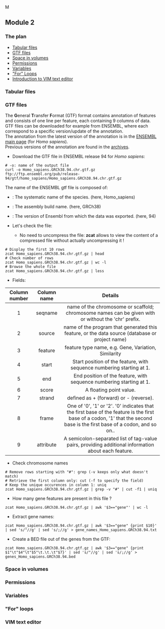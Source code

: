 M	<h2>Module 2</h2>

<h3>The plan</h3>

* [Tabular files](#module2_tab)
* [GTF files](#module2_gtf)
* [Space in volumes](#module2_space)
* [Permissions](#module2_perm)
* [Variables](#module2_var)
* ["For" Loops](#module2_loops)
* [Introduction to VIM text editor](#module2_vim)

<a name="module2_tab"></a>
<h3>Tabular files</h3>



<a name="module2_gtf"></a>
<h3>GTF files</h3>

The **G**eneral **T**ransfer **F**ormat (GTF) format contains annotation of features and consists of one line per feature, each containing 9 columns of data.
<br>
GTF files can be downloaded for example from ENSEMBL, where each correspond to a specific version/update of the annotation.<br>
The annotation from the latest version of the annotation is in the [ENSEMBL main page](http://www.ensembl.org/Homo_sapiens/Info/Index) (for *Homo sapiens*).
<br>
Previous versions of the annotation are found in the [archives](http://www.ensembl.org/Homo_sapiens/Info/Index).

* Download the GTF file in ENSEMBL release 94 for *Homo sapiens*:

```{bash}
# -o: name of the output file
curl -o Homo_sapiens.GRCh38.94.chr.gtf.gz ftp://ftp.ensembl.org/pub/release-94/gtf/homo_sapiens/Homo_sapiens.GRCh38.94.chr.gtf.gz
```

The name of the ENSEMBL gtf file is composed of:
* <species>: The systematic name of the species. (here, Homo_sapiens)
* <assembly>: The assembly build name. (here, GRCh38)
* <version>: The version of Ensembl from which the data was exported. (here, 94)

* Let's check the file:
	* No need to uncompress the file: **zcat** allows to view the content of a compressed file without actually uncompressing it !

```{bash}
# Display the first 10 rows
zcat Homo_sapiens.GRCh38.94.chr.gtf.gz | head
# Check number of rows
zcat Homo_sapiens.GRCh38.94.chr.gtf.gz | wc -l
# Browse the whole file
zcat Homo_sapiens.GRCh38.94.chr.gtf.gz | less
```

* Fields:

| Column number | Column name | Details |
| :----: | :----: | :----: |
| 1 | seqname | name of the chromosome or scaffold; chromosome names can be given with or without the 'chr' prefix. |
| 2 | source | name of the program that generated this feature, or the data source (database or project name) |
| 3 | feature | feature type name, e.g. Gene, Variation, Similarity |
| 4 | start | Start position of the feature, with sequence numbering starting at 1. |
| 5 | end | End position of the feature, with sequence numbering starting at 1. |
| 6 | score | A floating point value. |
| 7 | strand | defined as + (forward) or - (reverse). |
| 8 | frame | One of '0', '1' or '2'. '0' indicates that the first base of the feature is the first base of a codon, '1' that the second base is the first base of a codon, and so on.. |
| 9 | attribute | A semicolon-separated list of tag-value pairs, providing additional information about each feature. |

* Check chromosome names
```{bash}
# Remove rows starting with "#": grep (-v keeps only what doesn't match)
# Retrieve the first column only: cut (-f to specify the field)
# Keep the unique occurences in column 1: uniq
zcat Homo_sapiens.GRCh38.94.chr.gtf.gz | grep -v "#" | cut -f1 | uniq
```

* How many gene features are present in this file ?
```{bash}
zcat Homo_sapiens.GRCh38.94.chr.gtf.gz | awk '$3=="gene"' | wc -l
```

* Extract gene names:
```{bash}
zcat Homo_sapiens.GRCh38.94.chr.gtf.gz | awk '$3=="gene" {print $10}' | sed 's/"//g' | sed 's/;//g' > gene_names_Homo_sapiens.GRCh38.94.txt
```

* Create a BED file out of the genes from the GTF:
```{bash}
zcat Homo_sapiens.GRCh38.94.chr.gtf.gz | awk '$3=="gene" {print $1"\t"$4"\t"$5"\t.\t.\t"$7}' | sed 's/"//g' | sed 's/;//g' > genes_Homo_sapiens.GRCh38.94.bed
```

<a name="module2_space"></a>
<h3>Space in volumes</h3>

<a name="module2_perm"></a>
<h3>Permissions</h3>

<a name="module2_var"></a>
<h3>Variables</h3>

<a name="module2_loops"></a>
<h3>"For" loops</h3>

<a name="module2_vim"></a>
<h3>VIM text editor</h3>
